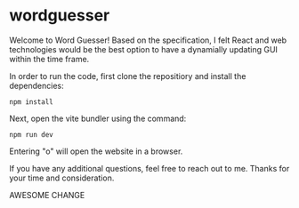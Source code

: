 # wordguesser
Welcome to Word Guesser!
Based on the specification, I felt React and web technologies would be the best option to have a dynamially updating GUI within the time frame.

In order to run the code, first clone the repositiory and install the dependencies:
```
npm install
```
Next, open the vite bundler using the command:
```
npm run dev
```
Entering "o" will open the website in a browser.

If you have any additional questions, feel free to reach out to me. Thanks for your time and consideration.

AWESOME CHANGE
